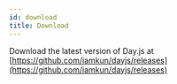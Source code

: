 ```yaml
---
id: download
title: Download
---
```


Download the latest version of Day.js at [https://github.com/iamkun/dayjs/releases](https://github.com/iamkun/dayjs/releases)